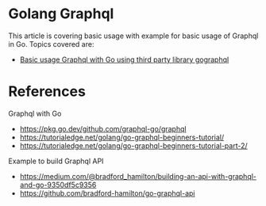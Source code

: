 # Golang Graphql

This article is covering basic usage with example for basic usage of Graphql in Go. Topics covered are:
- [Basic usage Graphql with Go using third party library gographql](gographql.md)

# References

Graphql with Go
- https://pkg.go.dev/github.com/graphql-go/graphql
- https://tutorialedge.net/golang/go-graphql-beginners-tutorial/
- https://tutorialedge.net/golang/go-graphql-beginners-tutorial-part-2/

Example to build Graphql API
- https://medium.com/@bradford_hamilton/building-an-api-with-graphql-and-go-9350df5c9356
- https://github.com/bradford-hamilton/go-graphql-api
